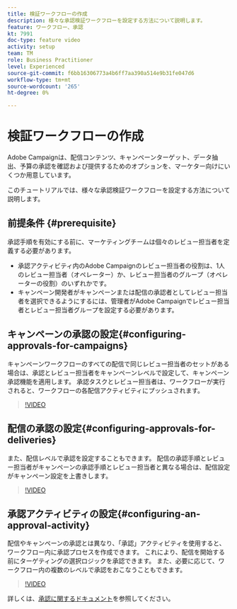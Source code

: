 ```yaml
---
title: 検証ワークフローの作成
description: 様々な承認検証ワークフローを設定する方法について説明します。
feature: ワークフロー、承認
kt: 7991
doc-type: feature video
activity: setup
team: TM
role: Business Practitioner
level: Experienced
source-git-commit: f6bb16306773a4b6ff7aa390a514e9b31fe047d6
workflow-type: tm+mt
source-wordcount: '265'
ht-degree: 0%

---
```



# 検証ワークフローの作成

Adobe Campaignは、配信コンテンツ、キャンペーンターゲット、データ抽出、予算の承認を確認および提供するためのオプションを、マーケター向けにいくつか用意しています。

このチュートリアルでは、様々な承認検証ワークフローを設定する方法について説明します。

## 前提条件 {#prerequisite}

承認手順を有効にする前に、マーケティングチームは個々のレビュー担当者を定義する必要があります。

* 承認アクティビティ内のAdobe Campaignのレビュー担当者の役割は、1人のレビュー担当者（オペレーター）か、レビュー担当者のグループ（オペレーターの役割）のいずれかです。
* キャンペーン開発者がキャンペーンまたは配信の承認者としてレビュー担当者を選択できるようにするには、管理者がAdobe Campaignでレビュー担当者とレビュー担当者グループを設定する必要があります。

## キャンペーンの承認の設定{#configuring-approvals-for-campaigns}

キャンペーンワークフローのすべての配信で同じレビュー担当者のセットがある場合は、承認とレビュー担当者をキャンペーンレベルで設定して、キャンペーン承認機能を適用します。 承認タスクとレビュー担当者は、ワークフローが実行されると、ワークフローの各配信アクティビティにプッシュされます。

>[!VIDEO](https://video.tv.adobe.com/v/25175?quality=12)

## 配信の承認の設定{#configuring-approvals-for-deliveries}

また、配信レベルで承認を設定することもできます。 配信の承認手順とレビュー担当者がキャンペーンの承認手順とレビュー担当者と異なる場合は、配信設定がキャンペーン設定を上書きします。

>[!VIDEO](https://video.tv.adobe.com/v/25176?quality=12)

## 承認アクティビティの設定{#configuring-an-approval-activity}

配信やキャンペーンの承認とは異なり、「承認」アクティビティを使用すると、ワークフロー内に承認プロセスを作成できます。 これにより、配信を開始する前にターゲティングの選択ロジックを承認できます。 また、必要に応じて、ワークフロー内の複数のレベルで承認をおこなうこともできます。

>[!VIDEO](https://video.tv.adobe.com/v/25174?quality=12)

詳しくは、[承認に関するドキュメント](https://experienceleague.adobe.com/docs/campaign-classic/using/automating-with-workflows/flow-control-activities/approval.html)を参照してください。
